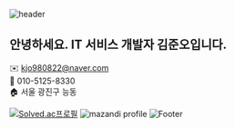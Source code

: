 ![header](https://capsule-render.vercel.app/api?type=waving&color=1E90FF&height=150&section=header&text=Juno's%20GitHub!&fontSize=90&fontColor=FFFFFF)
## 안녕하세요. IT 서비스 개발자 김준오입니다.

✉️ kjo980822@naver.com   
📱 010-5125-8330   
🏠 서울 광진구 능동

[![Solved.ac프로필](http://mazassumnida.wtf/api/v2/generate_badge?boj=kjo980822)](https://solved.ac/kjo980822)
 ![mazandi profile](http://mazandi.herokuapp.com/api?handle=kjo980822&theme=dark)
![Footer](https://capsule-render.vercel.app/api?type=waving&color=1E90FF&height=150&section=footer)
